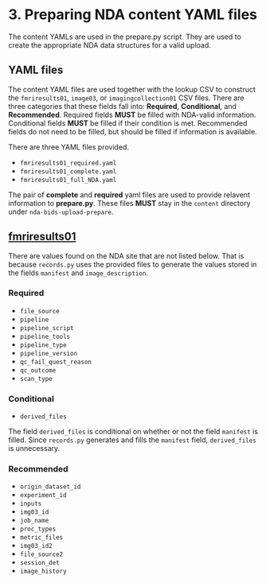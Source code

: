 # 3. Preparing NDA content YAML files

The content YAMLs are used in the prepare.py script.  They are used to create the appropriate NDA data structures for a valid upload.

## YAML files

The content YAML files are used together with the lookup CSV to construct the `fmriresults01`, `image03`, or `imagingcollection01` CSV files.  There are three categories that these fields fall into: **Required**, **Conditional**, and **Recommended**.  Required fields **MUST** be filled with NDA-valid information.  Conditional fields **MUST** be filled if their condition is met.  Recommended fields do not need to be filled, but should be filled if information is available.

There are three YAML files provided.

* `fmriresults01_required.yaml`
* `fmriresults01_complete.yaml`
* `fmriresults01_full_NDA.yaml`

The pair of **complete** and **required** yaml files are used to provide relavent information to **prepare.py**.  These files **MUST** stay in the `content` directory under `nda-bids-upload-prepare`.

## [fmriresults01](https://nda.nih.gov/data_structure.html?short_name=fmriresults01)

There are values found on the NDA site that are not listed below. That is because `records.py` uses the provided files to generate the values stored in the fields `manifest` and `image_description`.

### Required

* `file_source`
* `pipeline`
* `pipeline_script`
* `pipeline_tools`
* `pipeline_type`
* `pipeline_version`
* `qc_fail_quest_reason`
* `qc_outcome`
* `scan_type`

### Conditional

* `derived_files`

The field `derived_files` is conditional on whether or not the field `manifest` is filled.  Since `records.py` generates and fills the `manifest` field, `derived_files` is unnecessary.

### Recommended

* `origin_dataset_id`
* `experiment_id`
* `inputs`
* `img03_id`
* `job_name`
* `proc_types`
* `metric_files`
* `img03_id2`
* `file_source2`
* `session_det`
* `image_history`
